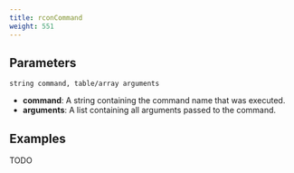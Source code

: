 ```yaml
---
title: rconCommand
weight: 551
---
```


Parameters
----------

```
string command, table/array arguments
```

- **command**: A string containing the command name that was executed.
- **arguments**: A list containing all arguments passed to the command.

Examples
--------

TODO
